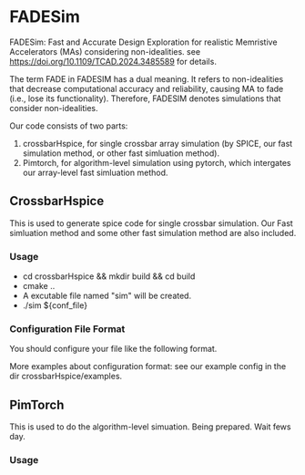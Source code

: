 # FADESim
FADESim: Fast and Accurate Design Exploration for realistic Memristive Accelerators (MAs) considering non-idealities.
see https://doi.org/10.1109/TCAD.2024.3485589 for details.

The term FADE in FADESIM has a dual meaning. It refers to non-idealities that decrease computational accuracy and reliability, causing MA
to fade (i.e., lose its functionality). Therefore, FADESIM denotes simulations that consider non-idealities.

Our code consists of two parts:
1. crossbarHspice, for single crossbar array simulation (by SPICE, our fast simulation method, or other fast simluation method).
2. Pimtorch, for algorithm-level simulation using pytorch, which intergates our array-level fast simluation method. 

## CrossbarHspice
This is used to generate spice code for single crossbar simulation.
Our Fast simluation method and some other fast simulation method are also included.

### Usage
  - cd crossbarHspice && mkdir build && cd build 
  - cmake ..
  - A excutable file named "sim" will be created.
  - ./sim ${conf_file}

### Configuration File Format
You should configure your file like the following format.


More examples about configuration format: see our example config in the dir crossbarHspice/examples.


## PimTorch
This is used to do the algorithm-level simuation.
Being prepared. Wait fews day.

### Usage




 
